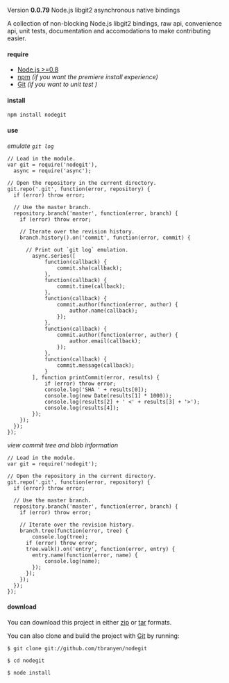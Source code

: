 Version **0.0.79** Node.js libgit2 asynchronous native bindings

A collection of non-blocking Node.js libgit2 bindings, raw api, convenience api, unit tests, documentation and accomodations to make contributing easier.

#### require

* [Node.js >=0.8](http://nodejs.org/)
* [npm](http://npmjs.org/) *(if you want the premiere install experience)*
* [Git](http://git-scm.com/) *(if you want to unit test )*  
  
#### install  

    npm install nodegit
  
  
#### use

*emulate `git log`*

    // Load in the module.
    var git = require('nodegit'),
      async = require('async');

    // Open the repository in the current directory.
    git.repo('.git', function(error, repository) {
      if (error) throw error;

      // Use the master branch.
      repository.branch('master', function(error, branch) {
        if (error) throw error;

        // Iterate over the revision history.
        branch.history().on('commit', function(error, commit) {

          // Print out `git log` emulation.
            async.series([
                function(callback) {
                    commit.sha(callback);
                },
                function(callback) {
                    commit.time(callback);
                },
                function(callback) {
                    commit.author(function(error, author) {
                        author.name(callback);
                    });
                },
                function(callback) {
                    commit.author(function(error, author) {
                        author.email(callback);
                    });
                },
                function(callback) {
                    commit.message(callback);
                }
            ], function printCommit(error, results) {
                if (error) throw error;
                console.log('SHA ' + results[0]);
                console.log(new Date(results[1] * 1000));
                console.log(results[2] + ' <' + results[3] + '>');
                console.log(results[4]);
            });
        });
      });
    });

*view commit tree and blob information*

    // Load in the module.
    var git = require('nodegit');

    // Open the repository in the current directory.
    git.repo('.git', function(error, repository) {
      if (error) throw error;

      // Use the master branch.
      repository.branch('master', function(error, branch) {
        if (error) throw error;

        // Iterate over the revision history.
        branch.tree(function(error, tree) {
            console.log(tree);
          if (error) throw error;
          tree.walk().on('entry', function(error, entry) {
            entry.name(function(error, name) {
                console.log(name);
            });
          });
        });
      });
    });  
  
#### download

You can download this project in either [zip](http://github.com/tbranyen/nodegit/zipball/master) or [tar](http://github.com/tbranyen/nodegit/tarball/master) formats.

You can also clone and build the project with [Git](http://git-scm.com) by running:

    $ git clone git://github.com/tbranyen/nodegit

    $ cd nodegit

    $ node install
